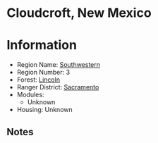 
Cloudcroft, New Mexico
======================
  
# Information  
* Region Name: [Southwestern]()  
* Region Number: 3  
* Forest: [Lincoln](https://www.fs.usda.gov/lincoln)  
* Ranger District: [Sacramento]()  
* Modules:  
  - Unknown  
* Housing: Unknown  
  
## Notes

